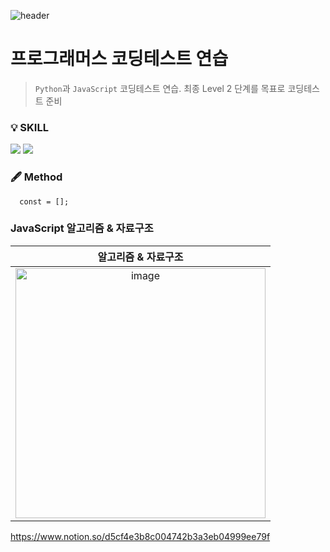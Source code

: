 
![header](https://capsule-render.vercel.app/api?type=wave&color=auto&height=200&section=header&text=&fontSize=20)
# 프로그래머스 코딩테스트 연습
>`Python`과 `JavaScript` 코딩테스트 연습. 최종 Level 2 단계를 목표로 코딩테스트 준비 
  

### 💡 SKILL
<img src="https://img.shields.io/badge/JavaScript-{배경 색깔}?style={스타일}&logo=javascript&logoColor={로고 색깔}"/>  <img src="https://img.shields.io/badge/Python-pink?style={스타일}&logo=python&logoColor={로고 색깔}"/>



### 🖋 Method

```
  const = [];
```


### JavaScript 알고리즘 & 자료구조
|               알고리즘 & 자료구조                | 
| :---------------------------------------------: | 
| <img width="400" alt="image" src="https://img-c.udemycdn.com/course/240x135/4305113_68d5_4.jpg"> | 

https://www.notion.so/d5cf4e3b8c004742b3a3eb04999ee79f
